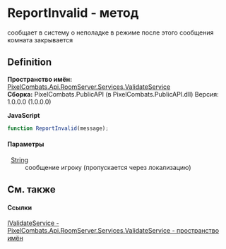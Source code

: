 # ReportInvalid - метод


сообщает в систему о неполадке в режиме 
после этого сообщения комната закрывается




## Definition
**Пространство имён:** <a href="82964d0a-399a-e04d-3897-35a99730f8a0">PixelCombats.Api.RoomServer.Services.ValidateService</a>  
**Сборка:** PixelCombats.PublicAPI (в PixelCombats.PublicAPI.dll) Версия: 1.0.0.0 (1.0.0.0)

**JavaScript**
``` JavaScript
function ReportInvalid(message);
```



#### Параметры
<dl><dt>  <a href="https://learn.microsoft.com/dotnet/api/system.string" target="_blank" rel="noopener noreferrer">String</a></dt><dd>сообщение игроку (пропускается через локализацию)</dd></dl>

## См. также


#### Ссылки
<a href="ff357d4e-ac5e-fd85-acf4-d9155be8d584">IValidateService - </a>  
<a href="82964d0a-399a-e04d-3897-35a99730f8a0">PixelCombats.Api.RoomServer.Services.ValidateService - пространство имён</a>  
